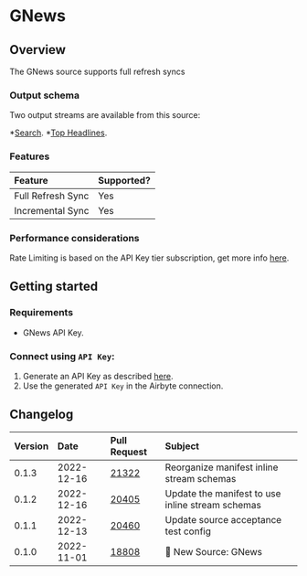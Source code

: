 # GNews

## Overview

The GNews source supports full refresh syncs

### Output schema

Two output streams are available from this source:

*[Search](https://gnews.io/docs/v4?shell#search-endpoint).
*[Top Headlines](https://gnews.io/docs/v4?shell#top-headlines-endpoint).

### Features

| Feature           | Supported? |
|:------------------|:-----------|
| Full Refresh Sync | Yes        |
| Incremental Sync  | Yes        |

### Performance considerations

Rate Limiting is based on the API Key tier subscription, get more info [here](https://gnews.io/#pricing).

## Getting started

### Requirements

* GNews API Key.

### Connect using `API Key`:

1. Generate an API Key as described [here](https://gnews.io/docs/v4?shell#authentication).
2. Use the generated `API Key` in the Airbyte connection.

## Changelog

| Version | Date       | Pull Request                                             | Subject                                          |
|:--------|:-----------|:---------------------------------------------------------|:-------------------------------------------------|
| 0.1.3   | 2022-12-16 | [21322](https://github.com/airbytehq/airbyte/pull/21322) | Reorganize manifest inline stream schemas        |
| 0.1.2   | 2022-12-16 | [20405](https://github.com/airbytehq/airbyte/pull/20405) | Update the manifest to use inline stream schemas |
| 0.1.1   | 2022-12-13 | [20460](https://github.com/airbytehq/airbyte/pull/20460) | Update source acceptance test config             |
| 0.1.0   | 2022-11-01 | [18808](https://github.com/airbytehq/airbyte/pull/18808) | 🎉 New Source: GNews                             |
